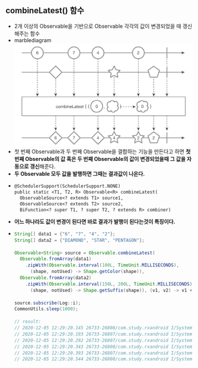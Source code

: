 combineLatest() 함수
---
* 2개 이상의 Observable을 기반으로 Observable 각각의 값이 변경되었을 때 갱신해주는 함수
* marblediagram
  ![](img/marblediagram_combinelatest.png)
* 첫 번째 Observable과 두 번째 Observable을 결합하는 기능을 만든다고 하면 **첫 번째 Observable의 값 혹은 두 번째 Observable의 값이 변경되었을때 그 값을 자동으로 갱신**해준다.
* **두 Observable 모두 값을 발행하면 그때는 결과값이 나온다.**
* ```jaca
  @SchedulerSupport(SchedulerSupport.NONE)
  public static <T1, T2, R> Observable<R> combineLatest(
    ObservableSource<? extends T1> source1,
    ObservableSource<? extends T2> source2,
    BiFunction<? super T1, ? super T2, ? extends R> combiner)
* **어느 하나라도 값이 변경이 된다면 바로 결과가 발행이 된다는것이 특징이다.**
* ```java
  String[] data1 = {"6", "7", "4", "2"};
  String[] data2 = {"DIAMOND", "STAR", "PENTAGON"};

  Observable<String> source = Observable.combineLatest(
    Observable.fromArray(data1)
      .zipWith(Observable.interval(100L, TimeUnit.MILLISECONDS),
        (shape, notUsed) -> Shape.getColor(shape)),
    Observable.fromArray(data2)
      .zipWith(Observable.interval(150L, 200L, TimeUnit.MILLISECONDS),
        (shape, notUsed) -> Shape.getSuffix(shape)), (v1, v2) -> v1 + v2);
  
  source.subscribe(Log::i);
  CommonUtils.sleep(1000);
  
  // result:
  // 2020-12-05 12:29:20.145 26733-26808/com.study.rxandroid I/System.out: RxComputationThreadPool-2 | value = 6◇
  // 2020-12-05 12:29:20.193 26733-26807/com.study.rxandroid I/System.out: RxComputationThreadPool-1 | value = 7◇
  // 2020-12-05 12:29:20.292 26733-26807/com.study.rxandroid I/System.out: RxComputationThreadPool-1 | value = 4◇
  // 2020-12-05 12:29:20.343 26733-26808/com.study.rxandroid I/System.out: RxComputationThreadPool-2 | value = 4-S
  // 2020-12-05 12:29:20.393 26733-26807/com.study.rxandroid I/System.out: RxComputationThreadPool-1 | value = 2-S
  // 2020-12-05 12:29:20.544 26733-26808/com.study.rxandroid I/System.out: RxComputationThreadPool-2 | value = 2-P
